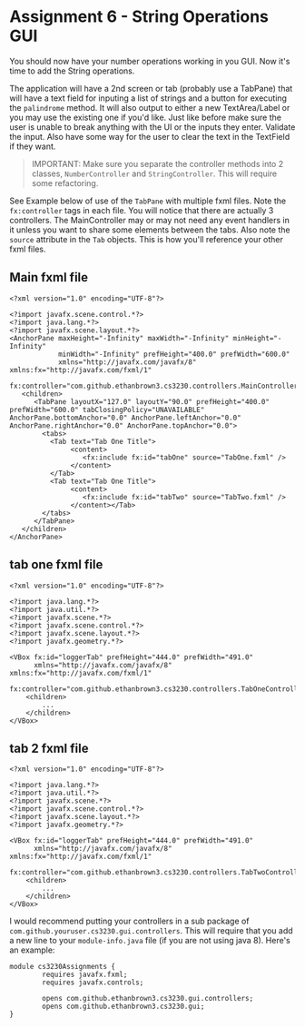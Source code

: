 # Assignment 6 - String Operations GUI #

You should now have your number operations working in you GUI. Now it's time to add the String operations.

The application will have a 2nd screen or tab (probably use a TabPane) that will have a text field for inputing a list of strings and a button for executing the `palindrome` method. It will also output to either a new TextArea/Label or you may use the existing one if you'd like. Just like before make sure the user is unable to break anything with the UI or the inputs they enter. Validate the input. Also have some way for the user to clear the text in the TextField if they want. 

> IMPORTANT: Make sure you separate the controller methods into 2 classes, `NumberController` and `StringController`. This will require some refactoring.

See Example below of use of the `TabPane` with multiple fxml files. Note the `fx:controller` tags in each file. You will notice that there are actually 3 controllers. The MainController may or may not need any event handlers in it unless you want to share some elements between the tabs. Also note the `source` attribute in the `Tab` objects. This is how you'll reference your other fxml files.

## Main fxml file ##

```[fxml]
<?xml version="1.0" encoding="UTF-8"?>

<?import javafx.scene.control.*?>
<?import java.lang.*?>
<?import javafx.scene.layout.*?>
<AnchorPane maxHeight="-Infinity" maxWidth="-Infinity" minHeight="-Infinity" 
            minWidth="-Infinity" prefHeight="400.0" prefWidth="600.0" 
            xmlns="http://javafx.com/javafx/8" xmlns:fx="http://javafx.com/fxml/1" 
            fx:controller="com.github.ethanbrown3.cs3230.controllers.MainController">
   <children>
      <TabPane layoutX="127.0" layoutY="90.0" prefHeight="400.0" prefWidth="600.0" tabClosingPolicy="UNAVAILABLE" AnchorPane.bottomAnchor="0.0" AnchorPane.leftAnchor="0.0" AnchorPane.rightAnchor="0.0" AnchorPane.topAnchor="0.0">
        <tabs>
          <Tab text="Tab One Title">
               <content>
                  <fx:include fx:id="tabOne" source="TabOne.fxml" />
               </content>
          </Tab>
          <Tab text="Tab One Title">
               <content>
                  <fx:include fx:id="tabTwo" source="TabTwo.fxml" />
               </content></Tab>
        </tabs>
      </TabPane>
   </children>
</AnchorPane>
```

## tab one fxml file ##

```[fxml]
<?xml version="1.0" encoding="UTF-8"?>

<?import java.lang.*?>
<?import java.util.*?>
<?import javafx.scene.*?>
<?import javafx.scene.control.*?>
<?import javafx.scene.layout.*?>
<?import javafx.geometry.*?>

<VBox fx:id="loggerTab" prefHeight="444.0" prefWidth="491.0"
      xmlns="http://javafx.com/javafx/8" xmlns:fx="http://javafx.com/fxml/1" 
      fx:controller="com.github.ethanbrown3.cs3230.controllers.TabOneController">
    <children>
        ...
    </children>
</VBox>
```

## tab 2 fxml file ##

```[fxml]
<?xml version="1.0" encoding="UTF-8"?>

<?import java.lang.*?>
<?import java.util.*?>
<?import javafx.scene.*?>
<?import javafx.scene.control.*?>
<?import javafx.scene.layout.*?>
<?import javafx.geometry.*?>

<VBox fx:id="loggerTab" prefHeight="444.0" prefWidth="491.0"
      xmlns="http://javafx.com/javafx/8" xmlns:fx="http://javafx.com/fxml/1" 
      fx:controller="com.github.ethanbrown3.cs3230.controllers.TabTwoController">
    <children>
        ...
    </children>
</VBox>
```

I would recommend putting your controllers in a sub package of `com.github.youruser.cs3230.gui.controllers`. This will require that you add a new line to your `module-info.java` file (if you are not using java 8). Here's an example:

```[Java]
module cs3230Assignments {
        requires javafx.fxml;
        requires javafx.controls;

        opens com.github.ethanbrown3.cs3230.gui.controllers;
        opens com.github.ethanbrown3.cs3230.gui;
}
```
